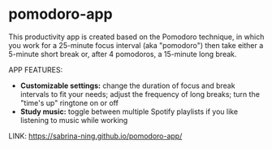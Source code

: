 # pomodoro-app

This productivity app is created based on the Pomodoro technique, in which you work for a 25-minute focus interval (aka "pomodoro") then take either a 5-minute short break or, after 4 pomodoros, a 15-minute long break.

APP FEATURES:
- **Customizable settings:** change the duration of focus and break intervals to fit your needs; adjust the frequency of long breaks; turn the "time's up" ringtone on or off
- **Study music:** toggle between multiple Spotify playlists if you like listening to music while working

LINK: https://sabrina-ning.github.io/pomodoro-app/
